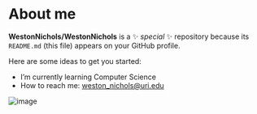 # About me


**WestonNichols/WestonNichols** is a ✨ _special_ ✨ repository because its `README.md` (this file) appears on your GitHub profile.

Here are some ideas to get you started:

- I’m currently learning Computer Science
- How to reach me: weston_nichols@uri.edu

![image](https://github.com/user-attachments/assets/c5f094fd-6f97-4a4d-87fa-8ccb3adf463a)
